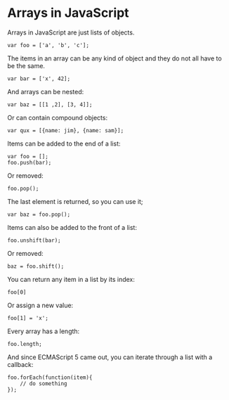 # Arrays in JavaScript

Arrays in JavaScript are just lists of objects.

    var foo = ['a', 'b', 'c'];

The items in an array can be any kind of object and they do not all have to be the same.

    var bar = ['x', 42];

And arrays can be nested:

    var baz = [[1 ,2], [3, 4]];

Or can contain compound objects:

    var qux = [{name: jim}, {name: sam}];

Items can be added to the end of a list:

    var foo = [];
    foo.push(bar);

Or removed:

    foo.pop();

The last element is returned, so you can use it;

    var baz = foo.pop();

Items can also be added to the front of a list:

    foo.unshift(bar);

Or removed:

    baz = foo.shift();

You can return any item in a list by its index:

    foo[0]

Or assign a new value:

    foo[1] = 'x';

Every array has a length:

    foo.length;

And since ECMAScript 5 came out, you can iterate through a list with a callback:

    foo.forEach(function(item){
        // do something
    });





